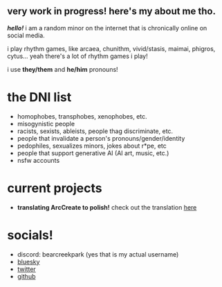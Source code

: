 ## very work in progress! here's my about me tho.
***hello!*** i am a random minor on the internet that is chronically online on social media.

i play rhythm games, like arcaea, chunithm, vivid/stasis, maimai, phigros, cytus... yeah there's a lot of rhythm games i play!

i use **they/them** and **he/him** pronouns!

# the DNI list
- homophobes, transphobes, xenophobes, etc.
- misogynistic people
- racists, sexists, ableists, people thag discriminate, etc.
- people that invalidate a person's pronouns/gender/identity
- pedophiles, sexualizes minors, jokes about r*pe, etc
- people that support generative AI (AI art, music, etc.)
- nsfw accounts


# current projects
- **translating ArcCreate to polish!** check out the translation [here](https://github.com/unauthparadox/ArcCreate)


# socials!
- discord: bearcreekpark (yes that is my actual username)
- [bluesky](https://bsky.app/profile/unauthparadox.xyz)
- [twitter](https://twitter.com/chunithmverse)
- [github](https://github.com/unauthparadox)